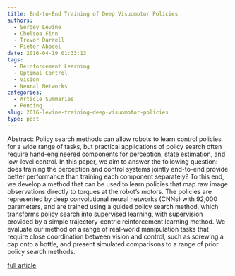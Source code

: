```yaml
---
title: End-to-End Training of Deep Visuomotor Policies
authors:
  - Sergey Levine
  - Chelsea Finn
  - Trevor Darrell
  - Pieter Abbeel
date: 2016-04-19 01:33:13
tags:
  - Reinforcement Learning
  - Optimal Control
  - Vision
  - Neural Networks
categories:
  - Article Summaries
  - Pending
slug: 2016-levine-training-deep-visuomotor-policies
type: post
---
```


Abstract: Policy search methods can allow robots to learn control policies for a wide range of tasks, but practical applications of policy search often require hand-engineered components for perception, state estimation, and low-level control. In this paper, we aim to answer the following question: does training the perception and control systems jointly end-to-end provide better performance than training each component separately? To this end, we develop a method that can be used to learn policies that map raw image observations directly to torques at the robot’s motors. The policies are represented by deep convolutional neural networks (CNNs) with 92,000 parameters, and are trained using a guided policy search method, which transforms policy search into supervised learning, with supervision provided by a simple trajectory-centric reinforcement learning method. We evaluate our method on a range of real-world manipulation tasks that require close coordination between vision and control, such as screwing a cap onto a bottle, and present simulated comparisons
to a range of prior policy search methods.

[full article](https://arxiv.org/abs/arXiv:1504.00702v5)
